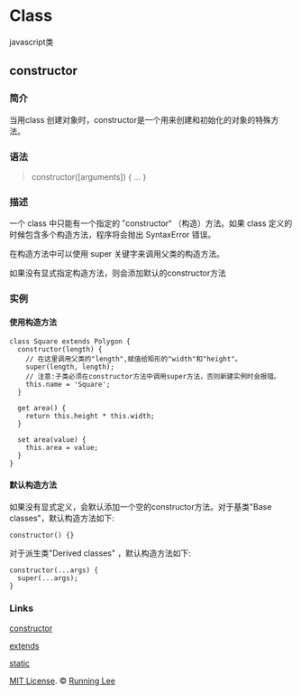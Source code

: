 # Class

javascript类

## constructor

### 简介

当用class 创建对象时，constructor是一个用来创建和初始化的对象的特殊方法。

### 语法

> constructor([arguments]) { ... }

### 描述

一个 class 中只能有一个指定的 ”constructor“ （构造）方法。如果 class 定义的时候包含多个构造方法，程序将会抛出 SyntaxError 错误。

在构造方法中可以使用 super 关键字来调用父类的构造方法。

如果没有显式指定构造方法，则会添加默认的constructor方法

### 实例

#### 使用构造方法

```
class Square extends Polygon {
  constructor(length) {
    // 在这里调用父类的"length",赋值给矩形的"width"和"height"。
    super(length, length);
    // 注意:子类必须在constructor方法中调用super方法，否则新建实例时会报错。
    this.name = 'Square';
  }

  get area() {
    return this.height * this.width;
  }

  set area(value) {
    this.area = value;
  } 
}
```

#### 默认构造方法

如果没有显式定义，会默认添加一个空的constructor方法。对于基类"Base classes"，默认构造方法如下:

```
constructor() {}
```

对于派生类"Derived classes" ，默认构造方法如下:

```
constructor(...args) {
  super(...args);
}
```

### Links

[constructor](https://developer.mozilla.org/zh-CN/docs/Web/JavaScript/Reference/Classes/constructor)

[extends](https://developer.mozilla.org/zh-CN/docs/Web/JavaScript/Reference/Classes/extends)

[static](https://developer.mozilla.org/zh-CN/docs/Web/JavaScript/Reference/Classes/static)



[MIT License](https://opensource.org/licenses/mit-license.html). ©  [Running Lee](mailto:lihui870920@gmail.com)